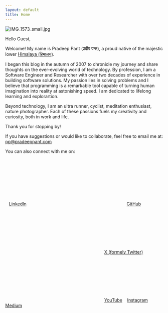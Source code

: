 ```yaml
---
layout: default
title: Home
---
```


![IMG_1573_small.jpg](..\data\images\IMG_1573_small.jpg)

Hello Guest,

Welcome! My name is Pradeep Pant (प्रदीप पन्त), a proud native of the majestic lower [Himalaya (हिमालय)](http://en.wikipedia.org/wiki/Himalayas). 

I began this blog in the autumn of 2007 to chronicle my journey and share thoughts on the ever-evolving world of technology. By profession, I am a Software Engineer and Researcher with over two decades of experience in building software solutions. My passion lies in solving problems and I believe that programming is a remarkable tool capable of turning human imagination into reality at astonishing speed. I am dedicated to lifelong learning and explorartion.

Beyond technology, I am an ultra runner, cyclist, meditation enthusiast, nature photographer. Each of these passions fuels my creativity and curiosity, both in work and life.

Thank you for stopping by!

If you have suggestions or would like to collaborate, feel free to email me at: <a href="mailto:pp@pradeeppant.com">pp@pradeeppant.com</a>

You can also connect with me on:
  
<span><a href=""></a>&nbsp;&nbsp;
[LinkedIn](https://www.linkedin.com/in/ppant) <a href="https://www.linkedin.com/in/ppant"><svg class="svg-icon"><use xlink:href="/assets/minima-social-icons.svg#linkedin"></use></svg></a>
&nbsp;&nbsp;
[GitHub](https://github.com/ppant) <a href="https://github.com/ppant"><svg class="svg-icon"><use xlink:href="/assets/minima-social-icons.svg#github"></use></svg></a>
&nbsp;&nbsp;
[X (formely Twitter)](https://www.twitter.com/ppant) <a href="https://www.twitter.com/ppant"><svg class="svg-icon"><use xlink:href="/assets/minima-social-icons.svg#twitter"></use></svg></a>
&nbsp;&nbsp;
[YouTube](https://www.youtube.com/channel/UCtCByNwAkGqa4zWRk9yw-TQ) 
&nbsp;&nbsp;
[Instagram](https://www.instagram.com/pradeepkpant/) 
&nbsp;&nbsp;
<span>[Medium](https://medium.com/@ppant)</span>

<!-- 
## Explore by Category

<div class="category-links">
  <a href="{{ site.baseurl }}/category/tech/" class="category-link">Tech</a>
  <a href="{{ site.baseurl }}/category/fitness/" class="category-link">Fitness</a>
  <a href="{{ site.baseurl }}/category/travel/" class="category-link">Travel</a>
  <a href="{{ site.baseurl }}/category/misce/" class="category-link">Misce</a>
</div> -->
